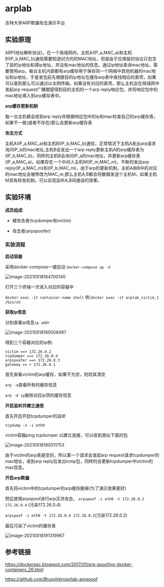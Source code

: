 # arplab

吉林大学ARP欺骗攻击演示平台

## 实验原理

ARP(地址解析协议)，在一个局域网内，主机A(IP_a,MAC_a)和主机B(IP_b,MAC_b)通信需要知道对方的的MAC地址，但是由于应用层的协议只包含了目的ip地址和源ip地址，并没有mac地址的信息。通过ip地址查询mac地址，需要使用arp。每台主机内部都有arp缓存用于保存同一个网络中其他机器的mac地址和ip地址，于是发包前先根据目的ip地址在缓存arp表中查找相应的表项，如果可以查到那么可以通过以太网传输。如果没有对应的表项，那么主机会在局域网中发起arp request广播期望得到目的主机的一个arp reply响应包，并将响应包中的mac地址填入到arp缓存表中。

**arp缓存更新机制**

每一台主机都会收到arp reply并根据响应包中的ip和mac检查自己的arp缓存表，如果不一致(或者不存在)那么会更新arp缓存表

**攻击方式**

主机A(IP_a,MAC_a)和主机B(IP_b,MAC_b)通信，正常情况下主机A发出arp请求询问IP_b的mac地址,主机B会发出一个arp reply更新主机A的arp缓存表为(IP_b,MAC_b)，同样的主机B会询问IP_a的mac地址，并更新arp缓存表(IP_a,MAC_a)。如果存在一个中间人主机M(IP_m,MAC_m)，不断的发出arp reply(IP_a,MAC_m)和(IP_b,MAC_m)，由于arp的更新机制，主机A和B中的对应的mac地址会被修改为MAC_m,那么主机A,B都会将数据发送个主机M，如果主机M具有转发机制，可以实现监听A,B间通话的效果。

## 实验环境

**成员组成**:

- 被攻击者(tcpdumper和victim)

- 攻击者(arpspoofer)

### 实验流程

**启动容器**

采用docker-compose一键启动 `docker-compose up -d`

![image-20210518184700140](/home/badmonkey/code/ctf/web/lab-arpspoof/arplab/img-1.png)

打开三个终端一次进入对应的容器中

`docker exec -it container-name shell` 例:`docker exec -it arplab_victim_1 /bin/sh`

**获取ip信息**

分别查看ip信息`ip addr`

![image-20210518185008497](/home/badmonkey/code/ctf/web/lab-arpspoof/arplab/img-2.png)

得到三个容器对应的ip例:

```text
victim ==> 172.26.0.2
tcpdumper ==> 172.26.0.4
arpspoofer ==> 172.26.0.3
gateway == > 172.26.0.1
```

首先查看victim的arp缓存，如果不为空，则将其清空

`arp -a`查看所有的缓存信息

`arp -d ip`删除对应ip项的缓存信息

**开启监听并建立通信**

首先开启开启tcpdumper的监听

`tcpdump -n -i eth0`

victim容器ping tcpdumper 以建立连接，可以收到类似下面的包

![image-20210518190011753](/home/badmonkey/code/ctf/web/lab-arpspoof/arplab/img-3.png)

由于victim的arp表是空的，所以第一个请求会发起arp request请求tcpdumper的mac地址，收到arp reply后发出icmp包，同样的会更新tcpdumper中victim的mac信息。

**开启arp欺骗**

首先将victim中的tcpdumper的arp缓存删掉(为了演示效果更好)

然后使用arpspoof进行arp泛洪攻击， `arpspoof -i eth0 -t 172.26.0.2 172.26.0.4` (污染172.26.0.4)

`arpspoof -i eth0 -t 172.26.0.4 172.26.0.2`(污染172.26.0.2)

最后污染了victim的缓存表

![image-20210518191319967](/home/badmonkey/code/ctf/web/lab-arpspoof/arplab/img-4.png)

## 参考链接

https://dockersec.blogspot.com/2017/01/arp-spoofing-docker-containers_26.html

https://github.com/BrunoVernay/lab-arpspoof
